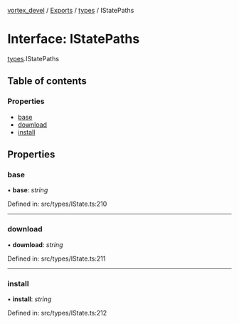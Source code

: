 [vortex_devel](../README.md) / [Exports](../modules.md) / [types](../modules/types.md) / IStatePaths

# Interface: IStatePaths

[types](../modules/types.md).IStatePaths

## Table of contents

### Properties

- [base](types.istatepaths.md#base)
- [download](types.istatepaths.md#download)
- [install](types.istatepaths.md#install)

## Properties

### base

• **base**: *string*

Defined in: src/types/IState.ts:210

___

### download

• **download**: *string*

Defined in: src/types/IState.ts:211

___

### install

• **install**: *string*

Defined in: src/types/IState.ts:212
